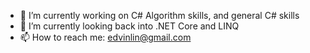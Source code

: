  - 🔭 I’m currently working on C# Algorithm skills, and general C# skills
 - 🌱 I’m currently looking back into .NET Core and LINQ
 - 📫 How to reach me: edvinlin@gmail.com

